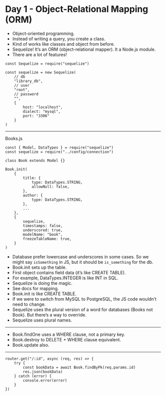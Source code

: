 # Day 1 - Object-Relational Mapping (ORM)
- Object-oriented programming.
- Instead of writing a query, you create a class.
- Kind of works like classes and object from before.
- Sequelize! It’s an ORM (object-relational mapper). It a Node.js module.
- There are a lot of features!

```
const Sequelize = require("sequelize")

const sequelize = new Sequelize(
	// db
	"library_db",
	// user
	"root",
	// password
	"",
	{
		host: "localhost",
		dialect: "mysql",
		port: "3306"
	}
)

```

---
Books.js
```
const { Model, DataTypes } = require("sequelize")
const sequelize = require("../config/connection")

class Book extends Model {}

Book.init(
	{
		title: {
			type: DataTypes.STRING,
			allowNull: false,
		},
		author: {
			type: DataTypes.STRING,
		},
		...
	},
	{
		sequelize,
		timestamps: false,
		underscored: true,
		modelName: "book",
		freezeTableName: true,
	}
)

```

- Database prefer lowercase and underscores in some cases. So we might say `isSomething` in JS, but it should be `is_something` for the db.
- Book.init sets up the table.
- First object contains field data (it’s like CREATE TABLE).
- For example, DataTypes.INTEGER is like INT in SQL.
- Sequelize is doing the magic.
- See docs for mapping.
- Book.init is like CREATE TABLE.
- If we were to switch from MySQL to PostgreSQL, the JS code wouldn’t need to change.
- Sequelize uses the plural version of a word for databases (Books not Book). But there’s a way to override.
- Sequelize uses plural names.

---
- Book.findOne uses a WHERE clause, not a primary key.
- Book.destroy to DELETE + WHERE clause equivalent.
- Book.update also.

---
```
router.get("/:id", async (req, res) => {
	try {
		const bookData = await Book.findByPk(req.params.id)
		res.json(bookData)
	} catch (error) {
		console.error(error)
	}
})

```
